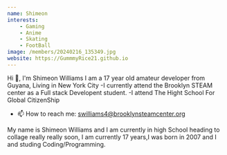 ```yaml
---
name: Shimeon
interests: 
    - Gaming
    - Anime
    - Skating
    - FootBall
image: /members/20240216_135349.jpg
website: https://GummmyRice21.github.io
---
```


Hi 👋, I'm Shimeon Williams
I am a 17 year old amateur developer from Guyana, Living in New York City
-I currently attend the Brooklyn STEAM center as a Full stack Developent student.
-I attend The Hight School For Global CitizenShip
- 📫 How to reach me: swilliams4@brooklynsteamcenter.org

My name is Shimeon Williams and I am currently in high School heading to collage really really soon, I am currently 17 years,I was born in 2007 and I and studing Coding/Programming.
